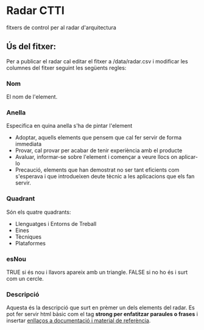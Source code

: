 # Radar CTTI
fitxers de control per al radar d'arquitectura

## Ús del fitxer:
Per a publicar el radar cal editar el fitxer a /data/radar.csv i modificar les columnes del fitxer seguint les següents regles:

### Nom ###
El nom de l'element.

### Anella ###
Especifica en quina anella s'ha de pintar l'element
- Adoptar, aquells elements que pensem que cal fer servir de forma immediata
- Provar, cal provar per acabar de tenir experiència amb el producte
- Avaluar, informar-se sobre l'element i començar a veure llocs on aplicar-lo
- Precaució, elements que han demostrat no ser tant eficients com s'esperava i que introdueixen deute tècnic a les aplicacions que els fan servir. 

### Quadrant ###
Són els quatre quadrants:
- Llenguatges i Entorns de Treball
- Eines
- Tècniques
- Plataformes

### esNou ###
TRUE si és nou i llavors apareix amb un triangle. FALSE si no ho és i surt com un cercle.

### Descripció ###
Aquesta és la descripció que surt en prèmer un dels elements del radar. Es pot fer servir html bàsic com el tag <strong>strong per enfatitzar paraules o frases</strong> i insertar <a href="http://canigo.ctti.gencat.cat"> enllaços a documentació i material de referència</a>.
